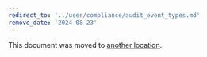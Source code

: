 ```yaml
---
redirect_to: '../user/compliance/audit_event_types.md'
remove_date: '2024-08-23'
---
```


This document was moved to [another location](../user/compliance/audit_event_types.md).

<!-- This redirect file can be deleted after <2024-08-23>. -->
<!-- Redirects that point to other docs in the same project expire in three months. -->
<!-- Redirects that point to docs in a different project or site (for example, link is not relative and starts with `https:`) expire in one year. -->
<!-- Before deletion, see: https://docs.gitlab.com/ee/development/documentation/redirects.html -->
